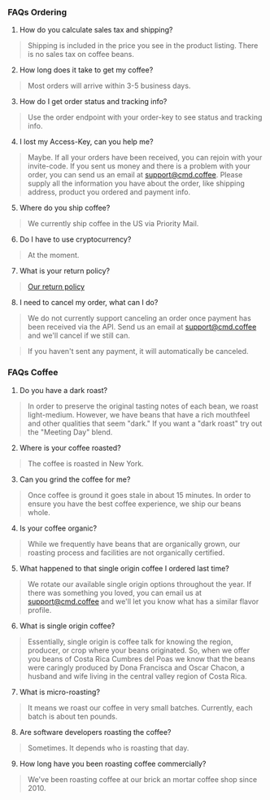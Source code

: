 ### FAQs Ordering

1. How do you calculate sales tax and shipping?
> Shipping is included in the price you see in the product listing. There is no sales tax on coffee beans.

2. How long does it take to get my coffee?
> Most orders will arrive within 3-5 business days.

3. How do I get order status and tracking info?
> Use the order endpoint with your order-key to see status and tracking info.

4. I lost my Access-Key, can you help me?
> Maybe. If all your orders have been received, you can rejoin with your invite-code. If you sent us money and there is a problem with your order, you can send us an email at support@cmd.coffee. Please supply all the information you have about the order, like shipping address, product you ordered and payment info.

5. Where do you ship coffee?
> We currently ship coffee in the US via Priority Mail.

6. Do I have to use cryptocurrency?
> At the moment.

7. What is your return policy?
> [Our return policy](return-policy.md)

8. I need to cancel my order, what can I do?
> We do not currently support canceling an order once payment has been received via the API. Send us an email at support@cmd.coffee and we'll cancel if we still can.

> If you haven't sent any payment, it will automatically be canceled.

### FAQs Coffee
1. Do you have a dark roast?
> In order to preserve the original tasting notes of each bean, we roast light-medium. However, we have beans that have a rich mouthfeel and other qualities that seem "dark." If you want a "dark roast" try out the "Meeting Day" blend.

2. Where is your coffee roasted?
> The coffee is roasted in New York. 

3. Can you grind the coffee for me?
> Once coffee is ground it goes stale in about 15 minutes. In order to ensure you have the best coffee experience, we ship our beans whole.

4. Is your coffee organic?
> While we frequently have beans that are organically grown, our roasting process and facilities are not organically certified. 

5. What happened to that single origin coffee I ordered last time?
> We rotate our available single origin options throughout the year. If there was something you loved, you can email us at support@cmd.coffee and we'll let you know what has a similar flavor profile.

6. What is single origin coffee?
> Essentially, single origin is coffee talk for knowing the region, producer, or crop where your beans originated. So, when we offer you beans of Costa Rica Cumbres del Poas we know that the beans were caringly produced by Dona Francisca and Oscar Chacon, a husband and wife living in the central valley region of Costa Rica. 

7. What is micro-roasting?
> It means we roast our coffee in very small batches. Currently, each batch is about ten pounds.

8. Are software developers roasting the coffee?
> Sometimes. It depends who is roasting that day.

9. How long have you been roasting coffee commercially?
> We've been roasting coffee at our brick an mortar coffee shop since 2010. 
